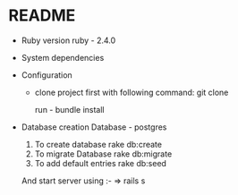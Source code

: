 
# README

* Ruby version
  ruby - 2.4.0

* System dependencies

* Configuration
  - clone project first with following command:
    git clone

    run - bundle install

* Database creation
  Database - postgres
  1) To create database
    rake db:create
  2) To migrate Database
    rake db:migrate
  3) To add default entries
    rake db:seed

	And start server using :-
  => rails s    
